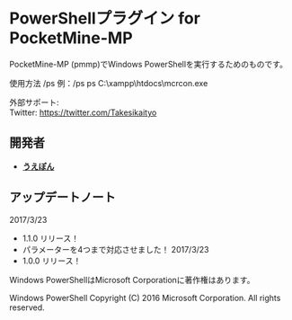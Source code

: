 # PowerShellプラグイン for PocketMine-MP
PocketMine-MP (pmmp)でWindows PowerShellを実行するためのものです。

使用方法
/ps <powershell-command>
例：/ps ps C:\xampp\htdocs\mcrcon.exe

外部サポート:<br>
Twitter: https://twitter.com/Takesikaityo<br>

## 開発者
* __[うえぽん](https://twitter.com/takesi_kaityo)__

## アップデートノート
2017/3/23
- 1.1.0 リリース！
- パラメーターを4つまで対応させました！
2017/3/23
- 1.0.0 リリース！

Windows PowerShellはMicrosoft Corporationに著作権はあります。

Windows PowerShell
Copyright (C) 2016 Microsoft Corporation. All rights reserved.
